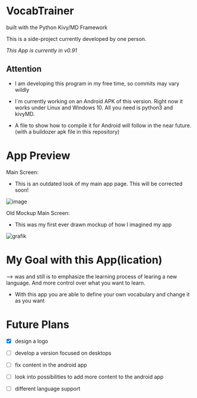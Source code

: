 # VocabTrainer

built with the Python Kivy/MD Framework 

This is a side-project currently developed by one person.

*This App is currently in v0.91*

## Attention

- I am developing this program in my free time, so commits may vary wildly

- I´m currently working on an Android APK of this version. Right now it works under Linux and Windows 10. All you need is python3 and kivyMD.

- A file to show how to compile it for Android will follow in the near future. (with a buildozer apk file in this repository)



# App Preview

Main Screen:

- This is an outdated look of my main app page. This will be corrected soon!

![image](https://user-images.githubusercontent.com/53760283/120906979-08b16100-c65e-11eb-867e-95ed1f8ae93a.png)


Old Mockup Main Screen:

- This was my first ever drawn mockup of how I imagined my app

![grafik](https://user-images.githubusercontent.com/53760283/125158235-eb494880-e16f-11eb-8b96-722264b2a255.png)




# My Goal with this App(lication)

--> was and still is to emphasize the learning process of learing a new language. And more control over what you want to learn.

- With this app you are able to define your own vocabulary and change it as you want


# Future Plans

- [x] design a logo
- [ ] develop a version focused on desktops
- [ ] fix content in the android app
- [ ] look into possibilities to add more content to the android app
- [ ] different language support



